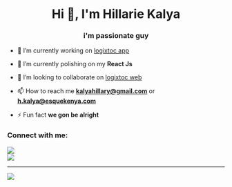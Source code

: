 <h1 align="center">Hi 👋, I'm Hillarie Kalya</h1>
<h3 align="center">i'm passionate guy</h3>

- 🔭 I’m currently working on [logixtoc app](https://play.google.com/store/apps/details?id=com.esquekenya.logixtoc)

- 🌱 I’m currently polishing on my **React Js** 

- 👯 I’m looking to collaborate on [logixtoc web](https://logixtoc.africa)

- 📫 How to reach me **kalyahillary@gmail.com** or **h.kalya@esquekenya.com** 

- ⚡ Fun fact **we gon be alright**

<h3 align="left">Connect with me:</h3>
<p align="left">
</p>





![](https://github-readme-streak-stats.herokuapp.com/?user=Hillarie-kip&theme=white&hide_border=false)<br/>
![](https://github-readme-stats.vercel.app/api/top-langs/?username=Hillarie-kip&theme=white&hide_border=false&include_all_commits=true&count_private=true&layout=compact)

---
[![](https://visitcount.itsvg.in/api?id=Hillarie-kip&icon=2&color=0)](https://visitcount.itsvg.in)







